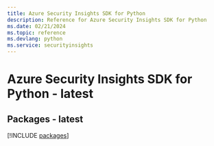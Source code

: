 ```yaml
---
title: Azure Security Insights SDK for Python
description: Reference for Azure Security Insights SDK for Python
ms.date: 02/21/2024
ms.topic: reference
ms.devlang: python
ms.service: securityinsights
---
```

# Azure Security Insights SDK for Python - latest
## Packages - latest
[!INCLUDE [packages](security-insights-index.md)]